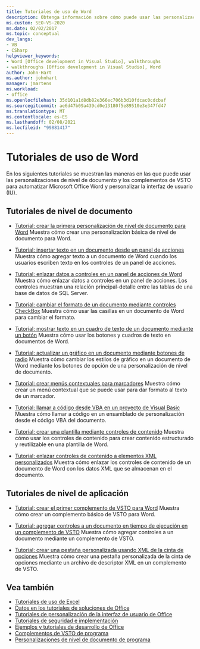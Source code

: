 ```yaml
---
title: Tutoriales de uso de Word
description: Obtenga información sobre cómo puede usar las personalizaciones de nivel de documento y los complementos de VSTO para automatizar Microsoft Word y personalizar la interfaz de usuario (UI).
ms.custom: SEO-VS-2020
ms.date: 02/02/2017
ms.topic: conceptual
dev_langs:
- VB
- CSharp
helpviewer_keywords:
- Word [Office development in Visual Studio], walkthroughs
- walkthroughs [Office development in Visual Studio], Word
author: John-Hart
ms.author: johnhart
manager: jmartens
ms.workload:
- office
ms.openlocfilehash: 35d101a1d8db82e366ec706b3d10fdcac0cdcbaf
ms.sourcegitcommit: ae6d47b09a439cd0e13180f5e89510e3e347fd47
ms.translationtype: MT
ms.contentlocale: es-ES
ms.lasthandoff: 02/08/2021
ms.locfileid: "99881417"
---
```

# <a name="walkthroughs-using-word"></a>Tutoriales de uso de Word
  En los siguientes tutoriales se muestran las maneras en las que puede usar las personalizaciones de nivel de documento y los complementos de VSTO para automatizar Microsoft Office Word y personalizar la interfaz de usuario (IU).

## <a name="document-level-walkthroughs"></a>Tutoriales de nivel de documento
- [Tutorial: crear la primera personalización de nivel de documento para Word](../vsto/walkthrough-creating-your-first-document-level-customization-for-word.md) Muestra cómo crear una personalización básica de nivel de documento para Word.

- [Tutorial: insertar texto en un documento desde un panel de acciones](../vsto/walkthrough-inserting-text-into-a-document-from-an-actions-pane.md) Muestra cómo agregar texto a un documento de Word cuando los usuarios escriben texto en los controles de un panel de acciones.

- [Tutorial: enlazar datos a controles en un panel de acciones de Word](../vsto/walkthrough-binding-data-to-controls-on-a-word-actions-pane.md) Muestra cómo enlazar datos a controles en un panel de acciones. Los controles muestran una relación principal-detalle entre las tablas de una base de datos de SQL Server.

- [Tutorial: cambiar el formato de un documento mediante controles CheckBox](../vsto/walkthrough-changing-document-formatting-using-checkbox-controls.md) Muestra cómo usar las casillas en un documento de Word para cambiar el formato.

- [Tutorial: mostrar texto en un cuadro de texto de un documento mediante un botón](../vsto/walkthrough-displaying-text-in-a-text-box-in-a-document-using-a-button.md) Muestra cómo usar los botones y cuadros de texto en documentos de Word.

- [Tutorial: actualizar un gráfico en un documento mediante botones de radio](../vsto/walkthrough-updating-a-chart-in-a-document-using-radio-buttons.md) Muestra cómo cambiar los estilos de gráfico en un documento de Word mediante los botones de opción de una personalización de nivel de documento.

- [Tutorial: crear menús contextuales para marcadores](../vsto/walkthrough-creating-shortcut-menus-for-bookmarks.md) Muestra cómo crear un menú contextual que se puede usar para dar formato al texto de un marcador.

- [Tutorial: llamar a código desde VBA en un proyecto de Visual Basic](../vsto/walkthrough-calling-code-from-vba-in-a-visual-basic-project.md) Muestra cómo llamar a código en un ensamblado de personalización desde el código VBA del documento.

- [Tutorial: crear una plantilla mediante controles de contenido](../vsto/walkthrough-creating-a-template-by-using-content-controls.md) Muestra cómo usar los controles de contenido para crear contenido estructurado y reutilizable en una plantilla de Word.

- [Tutorial: enlazar controles de contenido a elementos XML personalizados](../vsto/walkthrough-binding-content-controls-to-custom-xml-parts.md) Muestra cómo enlazar los controles de contenido de un documento de Word con los datos XML que se almacenan en el documento.

## <a name="application-level-walkthroughs"></a>Tutoriales de nivel de aplicación
- [Tutorial: crear el primer complemento de VSTO para Word](../vsto/walkthrough-creating-your-first-vsto-add-in-for-word.md) Muestra cómo crear un complemento básico de VSTO para Word.

- [Tutorial: agregar controles a un documento en tiempo de ejecución en un complemento de VSTO](../vsto/walkthrough-adding-controls-to-a-document-at-run-time-in-a-vsto-add-in.md) Muestra cómo agregar controles a un documento mediante un complemento de VSTO.

- [Tutorial: crear una pestaña personalizada usando XML de la cinta de opciones](../vsto/walkthrough-creating-a-custom-tab-by-using-ribbon-xml.md) Muestra cómo crear una pestaña personalizada de la cinta de opciones mediante un archivo de descriptor XML en un complemento de VSTO.

## <a name="see-also"></a>Vea también
- [Tutoriales de uso de Excel](../vsto/walkthroughs-using-excel.md)
- [Datos en los tutoriales de soluciones de Office](../vsto/data-in-office-solutions-walkthroughs.md)
- [Tutoriales de personalización de la interfaz de usuario de Office](../vsto/office-ui-customization-walkthroughs.md)
- [Tutoriales de seguridad e implementación](../vsto/security-and-deployment-walkthroughs.md)
- [Ejemplos y tutoriales de desarrollo de Office](../vsto/office-development-samples-and-walkthroughs.md)
- [Complementos de VSTO de programa](../vsto/programming-vsto-add-ins.md)
- [Personalizaciones de nivel de documento de programa](../vsto/programming-document-level-customizations.md)
